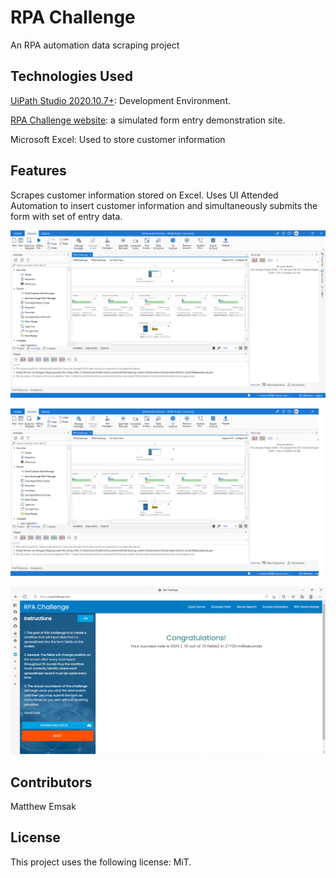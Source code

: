 # <strong> RPA Challenge </strong>
An RPA automation data scraping project

## <strong> Technologies Used </strong>
[UiPath Studio 2020.10.7+](https://www.uipath.com/product/studio): Development Environment.

[RPA Challenge website](https://rpachallenge.com/): a simulated form entry demonstration site.

Microsoft Excel: Used to store customer information

## <strong> Features </strong>
Scrapes customer information stored on Excel. Uses UI Attended Automation to insert customer information and simultaneously submits the form with set of entry data.

![]()<img width="723" alt="image" src="https://github.com/matthew813709/Gitimages/blob/052db5f43a610e596581af96ba892aea795e75b9/Screenshot%202022-07-20%20141735.jpeg">

![]()<img width="723" alt="image" src="https://github.com/matthew813709/Gitimages/blob/cbfc503e314f8c211b39b69dc7f666c583807cdd/Screenshot%202022-07-20%20141737.jpeg">

![]()<img width="723" alt="image" src="https://github.com/matthew813709/Gitimages/blob/3208b90306650b04039b4fff7dde7d86eca8bbbf/Screenshot%202022-07-20%20152839.png">

## <strong> Contributors </strong>
Matthew Emsak

## <strong> License </strong>
This project uses the following license: MiT.
